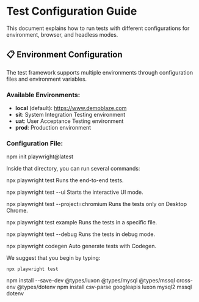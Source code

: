# Test Configuration Guide

This document explains how to run tests with different configurations for environment, browser, and headless modes.

## 📋 Environment Configuration

The test framework supports multiple environments through configuration files and environment variables.

### Available Environments:
- **local** (default): https://www.demoblaze.com
- **sit**: System Integration Testing environment
- **uat**: User Acceptance Testing environment  
- **prod**: Production environment

### Configuration File:
npm init playwright@latest

Inside that directory, you can run several commands:

  npx playwright test
    Runs the end-to-end tests.

  npx playwright test --ui
    Starts the interactive UI mode.

  npx playwright test --project=chromium
    Runs the tests only on Desktop Chrome.

  npx playwright test example
    Runs the tests in a specific file.

  npx playwright test --debug
    Runs the tests in debug mode.

  npx playwright codegen
    Auto generate tests with Codegen.

We suggest that you begin by typing:

    npx playwright test


npm install --save-dev @types/luxon @types/mysql @types/mssql cross-env @types/dotenv
npm install csv-parse googleapis luxon mysql2 mssql dotenv